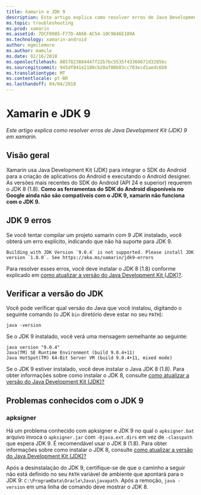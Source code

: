 ```yaml
---
title: Xamarin e JDK 9
description: Este artigo explica como resolver erros de Java Development Kit (JDK) 9 em xamarin.
ms.topic: troubleshooting
ms.prod: xamarin
ms.assetid: 7DCF0985-F77D-4A68-AC54-10C9846E189A
ms.technology: xamarin-android
author: mgmclemore
ms.author: mamcle
ms.date: 02/16/2018
ms.openlocfilehash: 8857823884447f22b7bc5535f43369671d3285bc
ms.sourcegitcommit: 945df041e2180cb20af08b83cc703ecd1aedc6b0
ms.translationtype: MT
ms.contentlocale: pt-BR
ms.lasthandoff: 04/04/2018
---
```

# <a name="xamarinandroid-and-jdk-9"></a>Xamarin e JDK 9

_Este artigo explica como resolver erros de Java Development Kit (JDK) 9 em xamarin._


## <a name="overview"></a>Visão geral

Xamarin usa Java Development Kit (JDK) para integrar o SDK do Android para a criação de aplicativos do Android e executando o Android designer. As versões mais recentes do SDK do Android (API 24 e superior) requerem o JDK 8 (1.8). **Como as ferramentas do SDK do Android disponíveis no Google ainda não são compatíveis com o JDK 9, xamarin não funciona com o JDK 9.**

## <a name="jdk-9-errors"></a>JDK 9 erros

Se você tentar compilar um projeto xamarin com 9 JDK instalado, você obterá um erro explícito, indicando que não há suporte para JDK 9.

```shell
Building with JDK Version `9.0.4` is not supported. Please install JDK version `1.8.0`. See https://aka.ms/xamarin/jdk9-errors  
```

Para resolver esses erros, você deve instalar o JDK 8 (1.8) conforme explicado em [como atualizar a versão do Java Development Kit (JDK)?](~/android/troubleshooting/questions/update-jdk.md).


## <a name="checking-the-jdk-version"></a>Verificar a versão do JDK

Você pode verificar qual versão do Java que você instalou, digitando o seguinte comando (o JDK `bin` diretório deve estar no seu `PATH`):

```shell
java -version
```

Se o JDK 9 instalado, você verá uma mensagem semelhante ao seguinte:

```shell
java version "9.0.4"
Java(TM) SE Runtime Environment (build 9.0.4+11)
Java HotSpot(TM) 64-Bit Server VM (build 9.0.4+11, mixed mode)
```

Se o JDK 9 estiver instalado, você deve instalar o Java JDK 8 (1.8). Para obter informações sobre como instalar o JDK 8, consulte [como atualizar a versão do Java Development Kit (JDK)?](~/android/troubleshooting/questions/update-jdk.md)

## <a name="known-issues-with-jdk-9"></a>Problemas conhecidos com o JDK 9

### <a name="apksigner"></a>apksigner

Há um problema conhecido com apksigner e JDK 9 no qual o `apksigner.bat` arquivo invoca o `apksigner.jar` com `-Djava.ext.dirs` em vez de `-classpath` que espera JDK 9. É recomendável usar o JDK 8 (1.8). Para obter informações sobre como instalar o JDK 8, consulte [como atualizar a versão do Java Development Kit (JDK)?](~/android/troubleshooting/questions/update-jdk.md)

Após a desinstalação do JDK 9, certifique-se de que o caminho a seguir não está definido no seu `PATH` variável de ambiente que apontará para o JDK 9: `C:\ProgramData\Oracle\Java\javapath`. Após a remoção, `java -version` em uma linha de comando deve mostrar o JDK 8.

